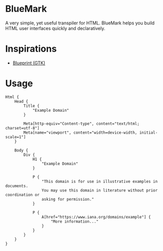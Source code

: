 # BlueMark

A very simple, yet useful transpiler for HTML. BlueMark helps you build HTML user interfaces quickly and declaratively.

# Inspirations

- [Blueprint (GTK)](https://jwestman.pages.gitlab.gnome.org/blueprint-compiler)

# Usage 

```
Html {
    Head {
        Title {
            "Example Domain"
        }

        Meta[http-equiv="Content-type", content="text/html; charset=utf-8"]
        Meta[name="viewport", content="width=device-width, initial-scale=1"]
    }

    Body {
        Div {
            H1 {
                "Example Domain"
            }
            
            P {
                "This domain is for use in illustrative examples in documents.
                You may use this domain in literature without prior coordination or 
                asking for permission."
            }
            
            P {
                A[href="https://www.iana.org/domains/example"] {
                    "More information..."
                }
            }
        }
    }
}
```
